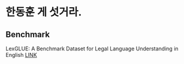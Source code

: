# 한동훈 게 섯거라.

## Benchmark
LexGLUE: A Benchmark Dataset for Legal Language Understanding in English [LINK](https://arxiv.org/abs/2110.00976)
